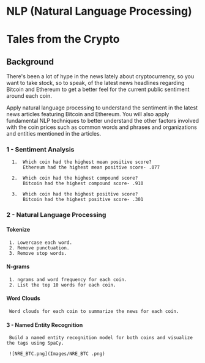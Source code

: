 # NLP (Natural Language Processing)
# Tales from the Crypto

## Background

There's been a lot of hype in the news lately about cryptocurrency, so you want to take stock, so to speak, of the latest news headlines regarding Bitcoin and Ethereum to get a better feel for the current public sentiment around each coin.

Apply natural language processing to understand the sentiment in the latest news articles featuring Bitcoin and Ethereum. You will also apply fundamental NLP techniques to better understand the other factors involved with the coin prices such as common words and phrases and organizations and entities mentioned in the articles.



   ### 1 - Sentiment Analysis
      1.  Which coin had the highest mean positive score?
          Ethereum had the highest mean positive score- .077

      2.  Which coin had the highest compound score?
          Bitcoin had the highest compound score- .910

      3.  Which coin had the highest positive score?
          Bitcoin had the highest positive score- .301
      
      
   ### 2 - Natural Language Processing

   #### Tokenize
     1. Lowercase each word.
     2. Remove punctuation.
     3. Remove stop words.

   #### N-grams

     1. ngrams and word frequency for each coin.
     2. List the top 10 words for each coin.

   #### Word Clouds

     Word clouds for each coin to summarize the news for each coin.  
     
   #### 3 - Named Entity Recognition
     Build a named entity recognition model for both coins and visualize the tags using SpaCy.
     
     ![NRE_BTC.png](Images/NRE_BTC .png)

